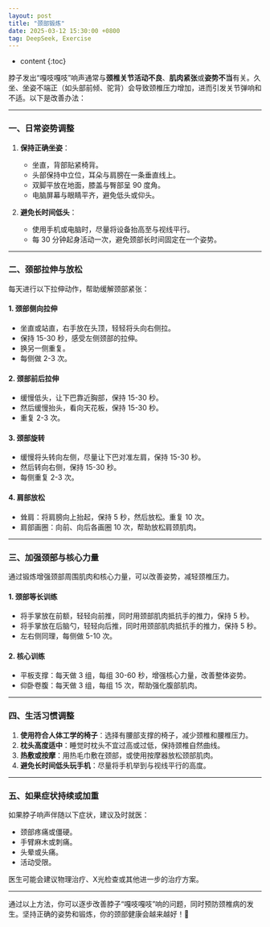 ```yaml
---
layout: post
title: "颈部锻炼"
date: 2025-03-12 15:30:00 +0800
tag: DeepSeek, Exercise
---
```


* content
{:toc}

脖子发出“嘎吱嘎吱”响声通常与**颈椎关节活动不良**、**肌肉紧张**或**姿势不当**有关。久坐、坐姿不端正（如头部前倾、驼背）会导致颈椎压力增加，进而引发关节弹响和不适。以下是改善办法：

---

### **一、日常姿势调整**
1. **保持正确坐姿**：
   - 坐直，背部贴紧椅背。
   - 头部保持中立位，耳朵与肩膀在一条垂直线上。
   - 双脚平放在地面，膝盖与臀部呈 90 度角。
   - 电脑屏幕与眼睛平齐，避免低头或仰头。

2. **避免长时间低头**：
   - 使用手机或电脑时，尽量将设备抬高至与视线平行。
   - 每 30 分钟起身活动一次，避免颈部长时间固定在一个姿势。

---

### **二、颈部拉伸与放松**
每天进行以下拉伸动作，帮助缓解颈部紧张：

#### 1. **颈部侧向拉伸**
   - 坐直或站直，右手放在头顶，轻轻将头向右侧拉。
   - 保持 15-30 秒，感受左侧颈部的拉伸。
   - 换另一侧重复。
   - 每侧做 2-3 次。

#### 2. **颈部前后拉伸**
   - 缓慢低头，让下巴靠近胸部，保持 15-30 秒。
   - 然后缓慢抬头，看向天花板，保持 15-30 秒。
   - 重复 2-3 次。

#### 3. **颈部旋转**
   - 缓慢将头转向左侧，尽量让下巴对准左肩，保持 15-30 秒。
   - 然后转向右侧，保持 15-30 秒。
   - 每侧重复 2-3 次。

#### 4. **肩部放松**
   - 耸肩：将肩膀向上抬起，保持 5 秒，然后放松。重复 10 次。
   - 肩部画圈：向前、向后各画圈 10 次，帮助放松肩颈肌肉。

---

### **三、加强颈部与核心力量**
通过锻炼增强颈部周围肌肉和核心力量，可以改善姿势，减轻颈椎压力。

#### 1. **颈部等长训练**
   - 将手掌放在前额，轻轻向前推，同时用颈部肌肉抵抗手的推力，保持 5 秒。
   - 将手掌放在后脑勺，轻轻向后推，同时用颈部肌肉抵抗手的推力，保持 5 秒。
   - 左右侧同理，每侧做 5-10 次。

#### 2. **核心训练**
   - 平板支撑：每天做 3 组，每组 30-60 秒，增强核心力量，改善整体姿势。
   - 仰卧卷腹：每天做 3 组，每组 15 次，帮助强化腹部肌肉。

---

### **四、生活习惯调整**
1. **使用符合人体工学的椅子**：选择有腰部支撑的椅子，减少颈椎和腰椎压力。
2. **枕头高度适中**：睡觉时枕头不宜过高或过低，保持颈椎自然曲线。
3. **热敷或按摩**：用热毛巾敷在颈部，或使用按摩器放松颈部肌肉。
4. **避免长时间低头玩手机**：尽量将手机举到与视线平行的高度。

---

### **五、如果症状持续或加重**
如果脖子响声伴随以下症状，建议及时就医：
- 颈部疼痛或僵硬。
- 手臂麻木或刺痛。
- 头晕或头痛。
- 活动受限。

医生可能会建议物理治疗、X光检查或其他进一步的治疗方案。

---

通过以上方法，你可以逐步改善脖子“嘎吱嘎吱”响的问题，同时预防颈椎病的发生。坚持正确的姿势和锻炼，你的颈部健康会越来越好！💪